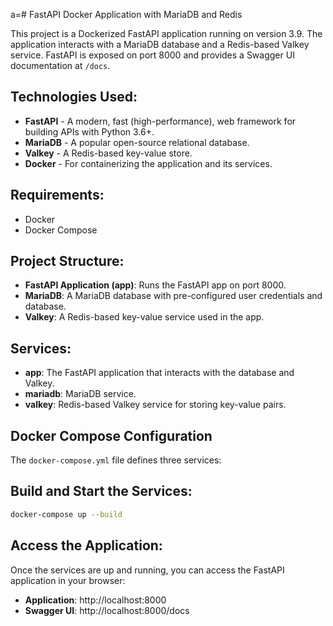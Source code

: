 a=# FastAPI Docker Application with MariaDB and Redis

This project is a Dockerized FastAPI application running on version 3.9. The application interacts with a MariaDB database and a Redis-based Valkey service. FastAPI is exposed on port 8000 and provides a Swagger UI documentation at `/docs`.

## Technologies Used:
- **FastAPI** - A modern, fast (high-performance), web framework for building APIs with Python 3.6+.
- **MariaDB** - A popular open-source relational database.
- **Valkey** - A Redis-based key-value store.
- **Docker** - For containerizing the application and its services.

## Requirements:
- Docker
- Docker Compose

## Project Structure:

- **FastAPI Application (app)**: Runs the FastAPI app on port 8000.
- **MariaDB**: A MariaDB database with pre-configured user credentials and database.
- **Valkey**: A Redis-based key-value service used in the app.

## Services:

- **app**: The FastAPI application that interacts with the database and Valkey.
- **mariadb**: MariaDB service.
- **valkey**: Redis-based Valkey service for storing key-value pairs.

## Docker Compose Configuration

The `docker-compose.yml` file defines three services:

## Build and Start the Services:

```bash
docker-compose up --build
```

## Access the Application:

Once the services are up and running, you can access the FastAPI application in your browser:
- **Application**: http://localhost:8000
- **Swagger UI**: http://localhost:8000/docs